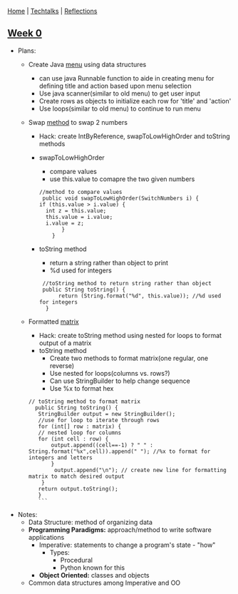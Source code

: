 [Home](https://avabrooks.github.io/avarepository/) | [Techtalks](https://avabrooks.github.io/avarepository/techtalks) | [Reflections](https://avabrooks.github.io/avarepository/reflections) 

## [Week 0](https://replit.com/@avabrooks/Tri-3-TT0#README.md)
 * Plans: 
     - Create Java [menu](https://replit.com/@avabrooks/Tri-3-TT0#src/Menu.java) using data structures
        - can use java Runnable function to aide in creating menu for defining title and action based upon menu selection 
        - Use java scanner(similar to old menu) to get user input
        - Create rows as objects to initialize each row for 'title' and 'action'  
        - Use loops(similar to old menu) to continue to run menu 
       
     - Swap [method](https://replit.com/@avabrooks/Tri-3-TT0#src/SwitchNumbers.java) to swap 2 numbers
        - Hack: create IntByReference, swapToLowHighOrder and toString methods
        - swapToLowHighOrder
          - compare values
          - use this.value to comapre the two given numbers
          ```
          //method to compare values
           public void swapToLowHighOrder(SwitchNumbers i) {
          if (this.value > i.value) {
            int z = this.value;
            this.value = i.value;
            i.value = z;
                 }
              }
          ```
          
        - toString method
          - return a string rather than object to print 
          - %d used for integers
          ```
           //toString method to return string rather than object
           public String toString() {
                return (String.format("%d", this.value)); //%d used for integers 
            }
           ```
     - Formatted [matrix](https://replit.com/@avabrooks/Tri-3-TT0#src/Matrix.java)
        - Hack: create toString method using nested for loops to format output of a matrix
        - toString method
           - Create two methods to format matrix(one regular, one reverse)
           - Use nested for loops(columns vs. rows?)
           - Can use StringBuilder to help change sequence
           - Use %x to format hex
         ```
         // toString method to format matrix
           public String toString() {
            StringBuilder output = new StringBuilder();
            //use for loop to iterate through rows
            for (int[] row : matrix) {
            // nested loop for columns 
            for (int cell : row) {
                output.append((cell==-1) ? " " : String.format("%x",cell)).append(" "); //%x to format for integers and letters
                }
                 output.append("\n"); // create new line for formatting matrix to match desired output 
             }
            return output.toString();
            }
            ```
 * Notes: 
     - Data Structure: method of organizing data
     - **Programming Paradigms:** approach/method to write software applications 
          - Imperative: statements to change a program's state - "how"
               - Types:
                    - Procedural
                    - Python known for this 
          - **Object Oriented:** classes and objects
     - Common data structures among Imperative and OO
